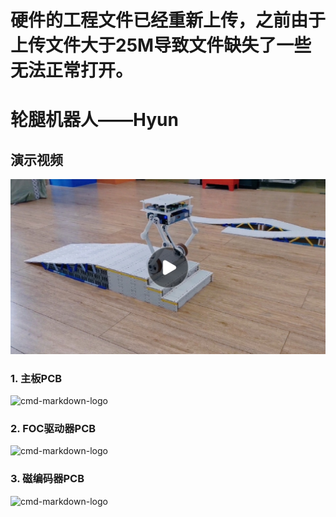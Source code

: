 # 硬件的工程文件已经重新上传，之前由于上传文件大于25M导致文件缺失了一些无法正常打开。

# 轮腿机器人——Hyun

## 演示视频
<a href="https://www.bilibili.com/video/BV1Ub4y1s737?spm_id_from=333.999.0.0">
<img src="图片/9.jpg">
</a>

### 1. 主板PCB

![cmd-markdown-logo](https://github.com/HuGuoXuang/Hyun/blob/main/%E5%9B%BE%E7%89%87/5.png)

### 2. FOC驱动器PCB

![cmd-markdown-logo](https://github.com/HuGuoXuang/Hyun/blob/main/%E5%9B%BE%E7%89%87/4.png)

### 3. 磁编码器PCB

![cmd-markdown-logo](https://github.com/HuGuoXuang/Hyun/blob/main/%E5%9B%BE%E7%89%87/2.png)

